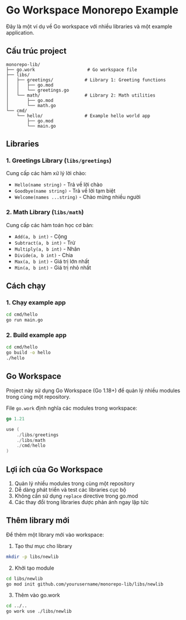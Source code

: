 # Go Workspace Monorepo Example

Đây là một ví dụ về Go workspace với nhiều libraries và một example application.

## Cấu trúc project

```
monorepo-lib/
├── go.work                    # Go workspace file
├── libs/
│   ├── greetings/            # Library 1: Greeting functions
│   │   ├── go.mod
│   │   └── greetings.go
│   └── math/                 # Library 2: Math utilities
│       ├── go.mod
│       └── math.go
└── cmd/
    └── hello/                # Example hello world app
        ├── go.mod
        └── main.go
```

## Libraries

### 1. Greetings Library (`libs/greetings`)
Cung cấp các hàm xử lý lời chào:
- `Hello(name string)` - Trả về lời chào
- `Goodbye(name string)` - Trả về lời tạm biệt
- `Welcome(names ...string)` - Chào mừng nhiều người

### 2. Math Library (`libs/math`)
Cung cấp các hàm toán học cơ bản:
- `Add(a, b int)` - Cộng
- `Subtract(a, b int)` - Trừ
- `Multiply(a, b int)` - Nhân
- `Divide(a, b int)` - Chia
- `Max(a, b int)` - Giá trị lớn nhất
- `Min(a, b int)` - Giá trị nhỏ nhất

## Cách chạy

### 1. Chạy example app

```bash
cd cmd/hello
go run main.go
```

### 2. Build example app

```bash
cd cmd/hello
go build -o hello
./hello
```

## Go Workspace

Project này sử dụng Go Workspace (Go 1.18+) để quản lý nhiều modules trong cùng một repository.

File `go.work` định nghĩa các modules trong workspace:

```go
go 1.21

use (
	./libs/greetings
	./libs/math
	./cmd/hello
)
```

## Lợi ích của Go Workspace

1. Quản lý nhiều modules trong cùng một repository
2. Dễ dàng phát triển và test các libraries cục bộ
3. Không cần sử dụng `replace` directive trong go.mod
4. Các thay đổi trong libraries được phản ánh ngay lập tức

## Thêm library mới

Để thêm một library mới vào workspace:

1. Tạo thư mục cho library
```bash
mkdir -p libs/newlib
```

2. Khởi tạo module
```bash
cd libs/newlib
go mod init github.com/yourusername/monorepo-lib/libs/newlib
```

3. Thêm vào go.work
```bash
cd ../..
go work use ./libs/newlib
```
